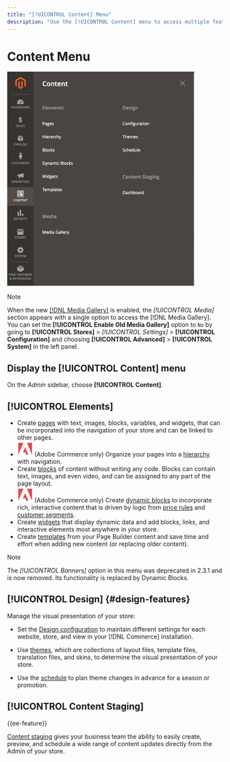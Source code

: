 ```yaml
---
title: "[!UICONTROL Content] Menu"
description: "Use the [!UICONTROL Content] menu to access multiple features for managing the content in your store."
---
```

# Content Menu

![The [!UICONTROL Content] menu displayed in the Admin](./assets/admin-menu-content-ee.png)<!-- zoom -->

>[!NOTE]
>
>When the new [[!DNL Media Gallery]](media-gallery.md) is enabled, the _[!UICONTROL Media]_ section appears with a single option to access the [!DNL Media Gallery]. You can set the **[!UICONTROL Enable Old Media Gallery]** option to `No` by going to **[!UICONTROL Stores]** > _[!UICONTROL Settings]_ > **[!UICONTROL Configuration]** and choosing **[!UICONTROL Advanced]** > **[!UICONTROL System]** in the left panel.

## Display the [!UICONTROL Content] menu

On the _Admin_ sidebar, choose **[!UICONTROL Content]**.

## [!UICONTROL Elements]

- Create [pages](pages.md) with text, images, blocks, variables, and widgets, that can be incorporated into the navigation of your store and can be linked to other pages.
- ![Adobe Commerce](../assets/adobe-logo.svg) (Adobe Commerce only) Organize your pages into a [hierarchy](page-hierarchy.md) with navigation.
- Create [blocks](blocks.md) of content without writing any code. Blocks can contain text, images, and even video, and can be assigned to any part of the page layout.
- ![Adobe Commerce](../assets/adobe-logo.svg) (Adobe Commerce only) Create [dynamic blocks](dynamic-blocks.md) to incorporate rich, interactive content that is driven by logic from [price rules](https://docs.magento.com/user-guide/marketing/promotions.html) and [customer segments](https://docs.magento.com/user-guide/marketing/customer-segments.html).
- Create [widgets](widgets.md) that display dynamic data and add blocks, links, and interactive elements most anywhere in your store.
- Create [templates](../page-builder/templates.md) from your Page Builder content and save time and effort when adding new content (or replacing older content).

>[!NOTE]
>
>The _[!UICONTROL Banners]_ option in this menu was deprecated in 2.3.1 and is now removed. Its functionality is replaced by Dynamic Blocks.

## [!UICONTROL Design] {#design-features}

Manage the visual presentation of your store:

- Set the [Design configuration](configuration.md) to maintain different settings for each website, store, and view in your [!DNL Commerce] installation.

- Use [themes](themes.md), which are collections of layout files, template files, translation files, and skins, to determine the visual presentation of your store.

- Use the [schedule](schedule.md) to plan theme changes in advance for a season or promotion.

## [!UICONTROL Content Staging]

{{ee-feature}}

[Content staging](content-staging.md) gives your business team the ability to easily create, preview, and schedule a wide range of content updates directly from the Admin of your store.
